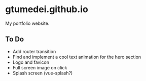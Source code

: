# gtumedei.github.io

My portfolio website.

## To Do

- Add router transition
- Find and implement a cool text animation for the hero section
- Logo and favicon
- Full screen image on click
- Splash screen (vue-splash?)